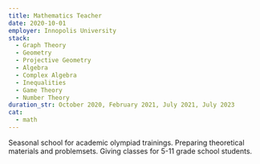 ```yaml
---
title: Mathematics Teacher
date: 2020-10-01
employer: Innopolis University
stack:
  - Graph Theory
  - Geometry
  - Projective Geometry
  - Algebra
  - Complex Algebra
  - Inequalities
  - Game Theory
  - Number Theory
duration_str: October 2020, February 2021, July 2021, July 2023
cat:
  - math
---
```


Seasonal school for academic olympiad trainings. Preparing theoretical materials and problemsets. Giving classes for 5-11 grade school students.
